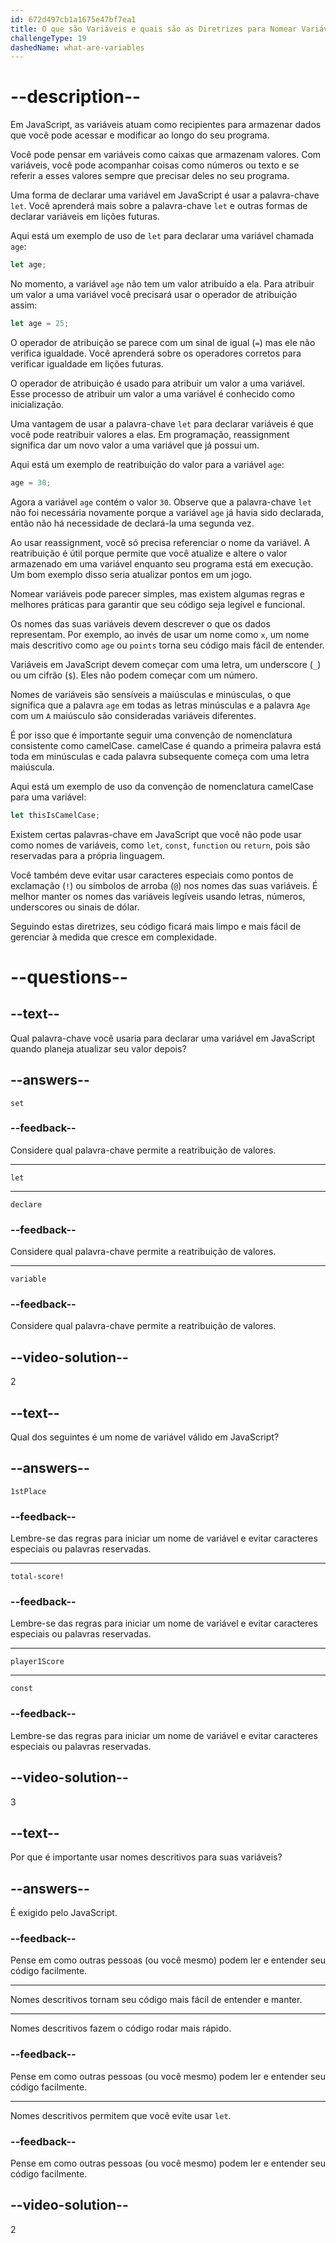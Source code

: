 ```yaml
---
id: 672d497cb1a1675e47bf7ea1
title: O que são Variáveis e quais são as Diretrizes para Nomear Variáveis em JavaScript?
challengeType: 19
dashedName: what-are-variables
---
```


# --description--

Em JavaScript, as variáveis atuam como recipientes para armazenar dados que você pode acessar e modificar ao longo do seu programa.

Você pode pensar em variáveis como caixas que armazenam valores. Com variáveis, você pode acompanhar coisas como números ou texto e se referir a esses valores sempre que precisar deles no seu programa.

Uma forma de declarar uma variável em JavaScript é usar a palavra-chave `let`. Você aprenderá mais sobre a palavra-chave `let` e outras formas de declarar variáveis em lições futuras.

Aqui está um exemplo de uso de `let` para declarar uma variável chamada `age`:

```js
let age;
```

No momento, a variável `age` não tem um valor atribuído a ela. Para atribuir um valor a uma variável você precisará usar o operador de atribuição assim:

```js
let age = 25;
```

O operador de atribuição se parece com um sinal de igual (`=`) mas ele não verifica igualdade. Você aprenderá sobre os operadores corretos para verificar igualdade em lições futuras.

O operador de atribuição é usado para atribuir um valor a uma variável. Esse processo de atribuir um valor a uma variável é conhecido como inicialização.

Uma vantagem de usar a palavra-chave `let` para declarar variáveis é que você pode reatribuir valores a elas. Em programação, reassignment significa dar um novo valor a uma variável que já possui um.

Aqui está um exemplo de reatribuição do valor para a variável `age`:

```js
age = 30;
```

Agora a variável `age` contém o valor `30`. Observe que a palavra-chave `let` não foi necessária novamente porque a variável `age` já havia sido declarada, então não há necessidade de declará-la uma segunda vez.

Ao usar reassignment, você só precisa referenciar o nome da variável. A reatribuição é útil porque permite que você atualize e altere o valor armazenado em uma variável enquanto seu programa está em execução. Um bom exemplo disso seria atualizar pontos em um jogo.

Nomear variáveis pode parecer simples, mas existem algumas regras e melhores práticas para garantir que seu código seja legível e funcional.

Os nomes das suas variáveis devem descrever o que os dados representam. Por exemplo, ao invés de usar um nome como `x`, um nome mais descritivo como `age` ou `points` torna seu código mais fácil de entender.

Variáveis em JavaScript devem começar com uma letra, um underscore (`_`) ou um cifrão (`$`). Eles não podem começar com um número.

Nomes de variáveis são sensíveis a maiúsculas e minúsculas, o que significa que a palavra `age` em todas as letras minúsculas e a palavra `Age` com um `A` maiúsculo são consideradas variáveis diferentes.

É por isso que é importante seguir uma convenção de nomenclatura consistente como camelCase. camelCase é quando a primeira palavra está toda em minúsculas e cada palavra subsequente começa com uma letra maiúscula.

Aqui está um exemplo de uso da convenção de nomenclatura camelCase para uma variável:

```js
let thisIsCamelCase;
```

Existem certas palavras-chave em JavaScript que você não pode usar como nomes de variáveis, como `let`, `const`, `function` ou `return`, pois são reservadas para a própria linguagem.

Você também deve evitar usar caracteres especiais como pontos de exclamação (`!`) ou símbolos de arroba (`@`) nos nomes das suas variáveis. É melhor manter os nomes das variáveis legíveis usando letras, números, underscores ou sinais de dólar.

Seguindo estas diretrizes, seu código ficará mais limpo e mais fácil de gerenciar à medida que cresce em complexidade.

# --questions--

## --text--

Qual palavra-chave você usaria para declarar uma variável em JavaScript quando planeja atualizar seu valor depois?

## --answers--

`set`

### --feedback--

Considere qual palavra-chave permite a reatribuição de valores.

---

`let`

---

`declare`

### --feedback--

Considere qual palavra-chave permite a reatribuição de valores.

---

`variable`

### --feedback--

Considere qual palavra-chave permite a reatribuição de valores.

## --video-solution--

2

## --text--

Qual dos seguintes é um nome de variável válido em JavaScript?

## --answers--

`1stPlace`

### --feedback--

Lembre-se das regras para iniciar um nome de variável e evitar caracteres especiais ou palavras reservadas.

---

`total-score!`

### --feedback--

Lembre-se das regras para iniciar um nome de variável e evitar caracteres especiais ou palavras reservadas.

---

`player1Score`

---

`const`

### --feedback--

Lembre-se das regras para iniciar um nome de variável e evitar caracteres especiais ou palavras reservadas.

## --video-solution--

3

## --text--

Por que é importante usar nomes descritivos para suas variáveis?

## --answers--

É exigido pelo JavaScript.

### --feedback--

Pense em como outras pessoas (ou você mesmo) podem ler e entender seu código facilmente.

---

Nomes descritivos tornam seu código mais fácil de entender e manter.

---

Nomes descritivos fazem o código rodar mais rápido.

### --feedback--

Pense em como outras pessoas (ou você mesmo) podem ler e entender seu código facilmente.

---

Nomes descritivos permitem que você evite usar `let`.

### --feedback--

Pense em como outras pessoas (ou você mesmo) podem ler e entender seu código facilmente.

## --video-solution--

2
